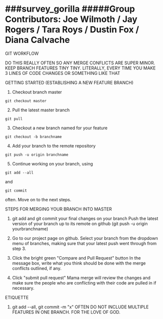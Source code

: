 ###survey_gorilla
#####Group Contributors: Joe Wilmoth / Jay Rogers / Tara Roys / Dustin Fox / Diana Calvache
==========================================================================================
GIT WORKFLOW

DO THIS REALLY OFTEN SO ANY MERGE CONFLICTS ARE SUPER MINOR. KEEP BRANCH FEATURES TINY TINY. LITERALLY, EVERY TIME YOU MAKE 3 LINES OF CODE CHANGES OR SOMETHING LIKE THAT

GETTING STARTED (ESTABLISHING A NEW FEATURE BRANCH)

1. Checkout branch master 
  ```
  git checkout master
  ```
2. Pull the latest master branch 
  ```
  git pull
  ```
3. Checkout a new branch named for your feature
  ```
  git checkout -b branchname
  ```
4. Add your branch to the remote repository
  ```
  git push -u origin branchname
  ```

5. Continue working on your branch, using 
  ```
  git add --all
  ```
and
  ```
  git commit
  ```
often. 
Move on to the next steps.

STEPS FOR MERGING YOUR BRANCH INTO MASTER

1. git add and git commit your final changes on your branch
Push the latest version of your branch up to its remote on github (git push -u origin yourbranchname)

2. Go to our project page on github. Select your branch from the dropdown menu of branches, making sure that your latest push went through from step 3.

3. Click the bright green "Compare and Pull Request" button
In the message box, write what you think should be done with the merge conflicts outlined, if any.

4. Click "submit pull request"
Mama merge will review the changes and make sure the people who are conflicting with their code are pulled in if necessary.

ETIQUETTE

1. git add --all, git commit -m "x" OFTEN
DO NOT INCLUDE MULTIPLE FEATURES IN ONE BRANCH. FOR THE LOVE OF GOD.
